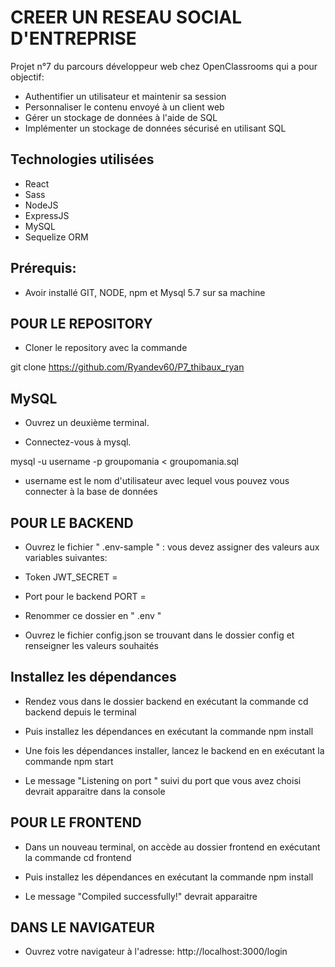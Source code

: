 # CREER UN RESEAU SOCIAL D'ENTREPRISE
Projet n°7 du parcours développeur web chez OpenClassrooms qui a pour objectif:

- Authentifier un utilisateur et maintenir sa session
- Personnaliser le contenu envoyé à un client web
- Gérer un stockage de données à l'aide de SQL
- Implémenter un stockage de données sécurisé en utilisant SQL

## Technologies utilisées
- React
- Sass
- NodeJS
- ExpressJS
- MySQL
- Sequelize ORM

## Prérequis:

- Avoir installé GIT, NODE, npm et Mysql 5.7 sur sa machine

## POUR LE REPOSITORY

- Cloner le repository avec la commande

git clone https://github.com/Ryandev60/P7_thibaux_ryan

## MySQL

- Ouvrez un deuxième terminal.

- Connectez-vous à mysql.

mysql -u username -p groupomania < groupomania.sql

- username est le nom d'utilisateur avec lequel vous pouvez vous connecter à la base de données

## POUR LE BACKEND

- Ouvrez le fichier " .env-sample " : vous devez assigner des valeurs aux variables suivantes:

- Token
JWT_SECRET = 

- Port pour le backend
PORT = 

- Renommer ce dossier en " .env "

- Ouvrez le fichier config.json se trouvant dans le dossier config et renseigner les valeurs souhaités

## Installez les dépendances

- Rendez vous dans le dossier backend en exécutant la commande cd backend depuis le terminal

- Puis installez les dépendances en exécutant la commande npm install

- Une fois les dépendances installer, lancez le backend en  en exécutant la commande npm start

- Le message "Listening on port " suivi du port que vous avez choisi devrait apparaitre dans la console

## POUR LE FRONTEND

- Dans un nouveau terminal, on accède au dossier frontend en exécutant la commande cd frontend

- Puis installez les dépendances en exécutant la commande npm install

- Le message "Compiled successfully!" devrait apparaitre

## DANS LE NAVIGATEUR

- Ouvrez votre navigateur à l'adresse: http://localhost:3000/login




